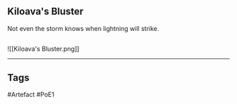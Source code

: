 ## Kiloava's Bluster
Not even the storm knows when lightning will strike.
##
![[Kiloava's Bluster.png]]

---
## Tags
#Artefact
#PoE1
